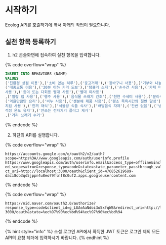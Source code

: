 # 시작하기

Ecolog API를 호출하기에 앞서 아래의 작업이 필요합니다.&#x20;

## 실천 항목 등록하기

1. h2 콘솔화면에 접속하여 실천 항목을 입력합니다.

{% code overflow="wrap" %}
```sql
INSERT INTO BEHAVIORS (NAME)
VALUES
('친환경 상점 이용'),('소비 없는 하루'),('중고거래'),('장바구니 사용'),('기부와 나눔'),('대중교통 이용'),('20분 이하 거리 도보'),('텀블러 소지'),('손수건 사용'),('카페 머그잔사용'),('종이 또는 다회용 빨대 사용'),('빨대 미사용'),('밀랍 랩 사용'),('행주 사용'),('음식물 쓰래기 건조'),('천연 수세미 사용'),('분리수거'),('먹을만큼만 요리'),('비누 사용'),('생분해 제품 사용'),('평소 목욕시간의 절반 달성'),('양치컵 사용'),('한끼 채식'),('식물성 식품 식사'),('배달음식 자제'),('잔반 없음'),('냉난방적정 온도 유지'),('안쓰는 전자기기 플러그 제거'),('거리 쓰래기 수거')
```
{% endcode %}

2. 하단의 API를 실행합니다.

{% code overflow="wrap" %}
```
https://accounts.google.com/o/oauth2/v2/auth?scope=https%3A//www.googleapis.com/auth/userinfo.profilehttps://www.googleapis.com/auth/userinfo.email&access_type=offline&include_granted_scopes=true&response_type=code&state=state_parameter_passthrough_value&redirect_uri=http://localhost:3000/oauth&client_id=476852619689-daci8ob3qd5jppn4u8eo79flnf8c0uf2.apps.googleusercontent.com
```
{% endcode %}

{% code overflow="wrap" %}
```
https://nid.naver.com/oauth2.0/authorize?response_type=code&client_id=g_LUAeAaNdoi3o5xfqWB&redirect_uri=http://localhost:3000/oauth&state=%ec%97%90%ec%bd%94%ec%97%90%ec%bd%94
```
{% endcode %}



{% hint style="info" %}
소셜 로그인 API에서 획득한 JWT 토큰은 로그인 제외 모든 API의 요청 헤더에 입력하시기 바랍니다.
{% endhint %}
